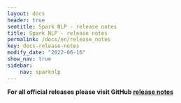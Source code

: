 ```yaml
---
layout: docs
header: true
seotitle: Spark NLP - release notes
title: Spark NLP - release notes
permalink: /docs/en/release_notes
key: docs-release-notes
modify_date: "2022-06-16"
show_nav: true
sidebar:
    nav: sparknlp
---
```


**For all official releases please visit GitHub [release notes](https://github.com/JohnSnowLabs/spark-nlp/releases/)**
